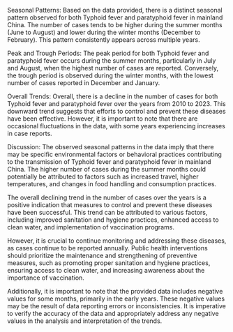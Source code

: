 Seasonal Patterns: 
Based on the data provided, there is a distinct seasonal pattern observed for both Typhoid fever and paratyphoid fever in mainland China. The number of cases tends to be higher during the summer months (June to August) and lower during the winter months (December to February). This pattern consistently appears across multiple years.

Peak and Trough Periods: 
The peak period for both Typhoid fever and paratyphoid fever occurs during the summer months, particularly in July and August, when the highest number of cases are reported. Conversely, the trough period is observed during the winter months, with the lowest number of cases reported in December and January.

Overall Trends: 
Overall, there is a decline in the number of cases for both Typhoid fever and paratyphoid fever over the years from 2010 to 2023. This downward trend suggests that efforts to control and prevent these diseases have been effective. However, it is important to note that there are occasional fluctuations in the data, with some years experiencing increases in case reports.

Discussion: 
The observed seasonal patterns in the data imply that there may be specific environmental factors or behavioral practices contributing to the transmission of Typhoid fever and paratyphoid fever in mainland China. The higher number of cases during the summer months could potentially be attributed to factors such as increased travel, higher temperatures, and changes in food handling and consumption practices.

The overall declining trend in the number of cases over the years is a positive indication that measures to control and prevent these diseases have been successful. This trend can be attributed to various factors, including improved sanitation and hygiene practices, enhanced access to clean water, and implementation of vaccination programs.

However, it is crucial to continue monitoring and addressing these diseases, as cases continue to be reported annually. Public health interventions should prioritize the maintenance and strengthening of preventive measures, such as promoting proper sanitation and hygiene practices, ensuring access to clean water, and increasing awareness about the importance of vaccination.

Additionally, it is important to note that the provided data includes negative values for some months, primarily in the early years. These negative values may be the result of data reporting errors or inconsistencies. It is imperative to verify the accuracy of the data and appropriately address any negative values in the analysis and interpretation of the trends.